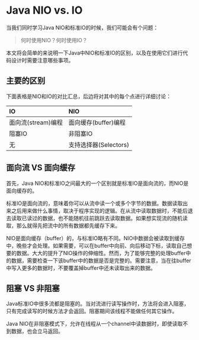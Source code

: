 # Java NIO vs. IO

当我们同时学习Java NIO和标准IO的时候，我们可能会有个问题：

> 何时使用NIO？何时使用IO？

本文将会简单的来说明一下Java中NIO和标准IO的区别，以及在使用它们进行代码设计时需要注意哪些事项。

## 主要的区别

下面表格是NIO和IO的对比汇总，后边将对其中的每个点进行详细讨论：

| IO | NIO |
| :--- | :--- |
| 面向流\(stream\)编程 | 面向缓存\(buffer\)编程 |
| 阻塞IO | 非阻塞IO |
| 无 | 支持选择器\(Selectors\) |

## 面向流 VS 面向缓存

首先，Java NIO和标准IO之间最大的一个区别就是标准IO是面向流的，而NIO是面向缓存的。

标准IO是面向流的，意味着你可以从流中读一个或多个字节的数据。数据读取出来之后用来做什么事情，取决于程序实现的逻辑。在从流中读取数据时，不能后退去读取已读过的数据，也不能随机往前跳跃去读取数据。如果想实现流的随机读取，那么就得先把流中的所有数据都先缓存下来。

NIO是面向缓存（buffer）的，与标准IO略有不同。NIO中数据会被读取到缓存中，晚些才会处理。如果需要，可以在buffer中向前、向后移动下标，读取自己想要的数据。大大的提升了NIO操作的伸缩性。然而，为了能够完整的处理buffer中的数据，需要检查一下该buffer中的数据是否是完整的。需要注意，当在往buffer中写入更多的数据时，不要覆盖掉buffer中还未读取出来的数据。

## 阻塞 VS 非阻塞

Java标准IO中很多流都是阻塞的。当对流进行读写操作时，方法将会进入阻塞，只有完成读写的时候方法才会返回。阻塞期间该线程不能做任何其它操作。

Java NIO在非阻塞模式下，允许在线程从一个channel中读数据时，即使读取不到数据，也会立马返回。

